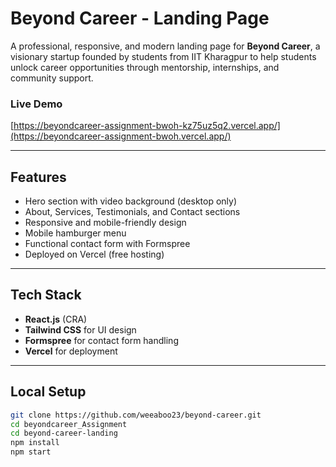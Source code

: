 # Beyond Career - Landing Page

A professional, responsive, and modern landing page for **Beyond Career**, a visionary startup founded by students from IIT Kharagpur to help students unlock career opportunities through mentorship, internships, and community support.

### Live Demo
[https://beyondcareer-assignment-bwoh-kz75uz5q2.vercel.app/](https://beyondcareer-assignment-bwoh.vercel.app/)

---

## Features

- Hero section with video background (desktop only)
- About, Services, Testimonials, and Contact sections
- Responsive and mobile-friendly design
- Mobile hamburger menu
- Functional contact form with Formspree
- Deployed on Vercel (free hosting)

---

## Tech Stack

- **React.js** (CRA)
- **Tailwind CSS** for UI design
- **Formspree** for contact form handling
- **Vercel** for deployment

---

## Local Setup

```bash
git clone https://github.com/weeaboo23/beyond-career.git
cd beyondcareer_Assignment
cd beyond-career-landing
npm install
npm start
